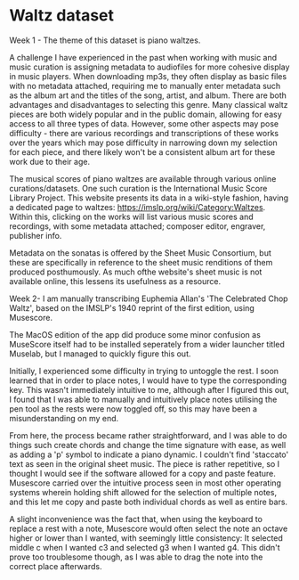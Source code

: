 
# Waltz dataset
<!-- Version 1.0 -->
Week 1 - 
The theme of this dataset is piano waltzes. 

A challenge I have experienced in the past when working with music and music curation is assigning metadata to audiofiles for more cohesive display in music players. When downloading mp3s, they often display as basic files with no metadata attached, requiring me to manually enter metadata such as the album art and the titles of the song, artist, and album.
There are both advantages and disadvantages to selecting this genre. Many classical waltz pieces are both widely popular and in the public domain, allowing for easy access to all three types of data. However, some other aspects may pose difficulty - there are various recordings and transcriptions of these works over the years which may pose difficulty in narrowing down my selection for each piece, and there likely won't be a consistent album art for these work due to their age. 

The musical scores of piano waltzes are available through various online curations/datasets. One such curation is the International Music Score Library Project. This website presents its data in a wiki-style fashion, having a dedicated page to waltzes: https://imslp.org/wiki/Category:Waltzes. Within this, clicking on the works will list various music scores and recordings, with some metadata attached; composer editor, engraver, publisher info.

Metadata on the sonatas is offered by the Sheet Music Consortium, but these are specifically in reference to the sheet music renditions of them produced posthumously. As much ofthe website's sheet music is not available online, this lessens its usefulness as a resource.

Week 2-
I am manually transcribing Euphemia Allan's 'The Celebrated Chop Waltz', based on the IMSLP's 1940 reprint of the first edition, using Musescore.

The MacOS edition of the app did produce some minor confusion as MuseScore itself had to be installed seperately from a wider launcher titled Muselab, but I managed to quickly figure this out. 

Initially, I experienced some difficulty in trying to untoggle the rest. I soon learned that in order to place notes, I would have to type the corresponding key. This wasn't immediately intuitive to me, although after I figured this out, I found that I was able to manually and intuitively place notes utilising the pen tool as the rests were now toggled off, so this may have been a misunderstanding on my end.

From here, the process became rather straightforward, and I was able to do things such create chords and change the time signature with ease, as well as adding a 'p' symbol to indicate a piano dynamic. I couldn't find 'staccato' text as seen in the original sheet music. The piece is rather repetitive, so I thought I would see if the software allowed for a copy and paste feature. Musescore carried over the intuitive process seen in most other operating systems wherein holding shift allowed for the selection of multiple notes, and this let me copy and paste both individual chords as well as entire bars.

A slight inconvenience was the fact that, when using the keyboard to replace a rest with a note, Musescore would often select the note an octave higher or lower than I wanted, with seemingly little consistency: It selected middle c when I wanted c3 and selected g3 when I wanted g4. This didn't prove too troublesome though, as I was able to drag the note into the correct place afterwards.
